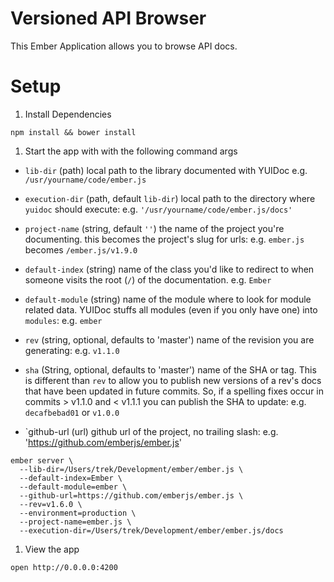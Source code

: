 # Versioned API Browser
This Ember Application allows you to browse API docs.


# Setup

1. Install Dependencies

  ```shell
  npm install && bower install
  ```

1. Start the app with with the following command args
  
  * `lib-dir` (path) local path to the library documented with YUIDoc
  e.g. `/usr/yourname/code/ember.js`

  * `execution-dir` (path, default `lib-dir`) local path to the directory where `yuidoc` should 
  execute: e.g. `'/usr/yourname/code/ember.js/docs'`

  * `project-name` (string, default `''`) the name of the project you're documenting.
  this becomes the project's slug for urls: e.g. `ember.js` becomes `/ember.js/v1.9.0`

  * `default-index` (string) name of the class you'd like to redirect to
  when someone visits the root (`/`) of the documentation. e.g. `Ember`

  * `default-module` (string) name of the module where to look for module
  related data. YUIDoc stuffs all modules (even if you only have one) into
  `modules`: e.g. `ember`

  * `rev` (string, optional, defaults to 'master') name of the revision you are
  generating: e.g. `v1.1.0`

  * `sha` (String, optional, defaults to 'master') name of the SHA or tag. This is different
  than `rev` to allow you to publish new versions of a rev's docs that have been updated
  in future commits. So, if a spelling fixes occur in commits > v1.1.0 and < v1.1.1 you
  can publish the SHA to update: e.g. `decafbebad01` or `v1.0.0`

  * `github-url (url) github url of the project, no trailing slash: e.g. 'https://github.com/emberjs/ember.js'

  ```shell
  ember server \
    --lib-dir=/Users/trek/Development/ember/ember.js \
    --default-index=Ember \
    --default-module=ember \
    --github-url=https://github.com/emberjs/ember.js \
    --rev=v1.6.0 \
    --environment=production \
    --project-name=ember.js \
    --execution-dir=/Users/trek/Development/ember/ember.js/docs 
  ```

1. View the app
  
  ```shell
  open http://0.0.0.0:4200
  ```

